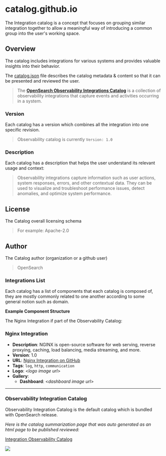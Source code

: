 # catalog.github.io

The Integration catalog is a concept that focuses on grouping similar integration together to allow a meaningful way of introducing a common group into the user's working space.

## Overview

The catalog includes integrations for various systems and provides valuable insights into their behavior.

The [catalog.json](https://github.com/opensearch-project/opensearch-catalog/blob/main/integrations/observability/catalog.json) file describes the catalog metadata & content so that it can be presented and reviewed the user.

> The **[OpenSearch Observability Integrations Catalog](https://github.com/opensearch-project/opensearch-catalog/integrations/observability)** is a collection of observability integrations that capture events and activities occurring in a system.

### Version
Each catalog has a version which combines all the integration into one specific revision.
> Observability catalog is currently `Version: 1.0`

### Description
Each catalog has a description that helps the user understand its relevant usage and context:
> Observability integrations capture information such as user actions, system responses, errors, and other contextual data.
> They can be used to visualize and troubleshoot performance issues, detect anomalies, and optimize system performance.

## License
The Catalog overall licensing schema
> For example: Apache-2.0

## Author
The Catalog author (organization or a github user)
> OpenSearch

### Integrations List
Each catalog has a list of components that each catalog is composed of, they are mostly commonly related to one another according to some general notion such as domain.

**Example Component Structure**

The Nginx Integration if part of the Observability Catalog:

### Nginx Integration
- **Description**: NGINX is open-source software for web serving, reverse proxying, caching, load balancing, media streaming, and more.
- **Version**: 1.0
- **URL**: [Nginx Integration on GitHub](https://github.com/opensearch-project/opensearch-catalog/blob/main/integrations/observability/nginx)
- **Tags**: `log`, `http`, `communication`
- **Logo**: <_logo image url_>
- **Gallery**:
    - **Dashboard**: <_dashboard image url_>

---

### Observability Integration Catalog
Observability Integration Catalog is the default catalog which is bundled with OpenSearch release.

_Here is the catalog summarization page that was auto generated as an html page to be published reviewed:_

[Integration Observability Catalog](https://htmlpreview.github.io/?https://github.com/YANG-DB/YANG-DB.github.io/blob/main/index.html)

![](https://user-images.githubusercontent.com/48943349/262477858-e06e21b5-aa10-431d-93cc-81498ac39cf1.png)
